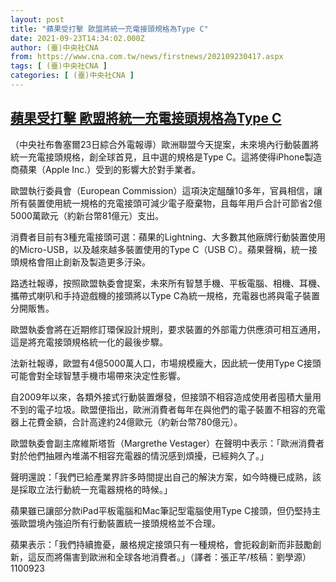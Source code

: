 ```yaml
---
layout: post
title: "蘋果受打擊 歐盟將統一充電接頭規格為Type C"
date: 2021-09-23T14:34:02.000Z
author: (臺)中央社CNA
from: https://www.cna.com.tw/news/firstnews/202109230417.aspx
tags: [ (臺)中央社CNA ]
categories: [ (臺)中央社CNA ]
---
```

<!--1632407642000-->
[蘋果受打擊 歐盟將統一充電接頭規格為Type C](https://www.cna.com.tw/news/firstnews/202109230417.aspx)
------

<div>
<div></div><div class="paragraph"><p>（中央社布魯塞爾23日綜合外電報導）歐洲聯盟今天提案，未來境內行動裝置將統一充電接頭規格，創全球首見，且中選的規格是Type C。這將使得iPhone製造商蘋果（Apple Inc.）受到的影響大於對手業者。</p><p>歐盟執行委員會（European Commission）這項決定醞釀10多年，官員相信，讓所有裝置使用統一規格的充電接頭可減少電子廢棄物，且每年用戶合計可節省2億5000萬歐元（約新台幣81億元）支出。</p><p>消費者目前有3種充電接頭可選：蘋果的Lightning、大多數其他廠牌行動裝置使用的Micro-USB，以及越來越多裝置使用的Type C（USB C）。蘋果聲稱，統一接頭規格會阻止創新及製造更多汙染。</p><p>路透社報導，按照歐盟執委會提案，未來所有智慧手機、平板電腦、相機、耳機、攜帶式喇叭和手持遊戲機的接頭將以Type C為統一規格，充電器也將與電子裝置分開販售。</p><p>歐盟執委會將在近期修訂環保設計規則，要求裝置的外部電力供應須可相互通用，這是將充電接頭規格統一化的最後步驟。</p><p>法新社報導，歐盟有4億5000萬人口，市場規模龐大，因此統一使用Type C接頭可能會對全球智慧手機市場帶來決定性影響。</p><p>自2009年以來，各類外接式行動裝置爆發，但接頭不相容造成使用者囤積大量用不到的電子垃圾。歐盟便指出，歐洲消費者每年在與他們的電子裝置不相容的充電器上花費金額，合計高達約24億歐元（約新台幣780億元）。</p><p>歐盟執委會副主席維斯塔哲（Margrethe Vestager）在聲明中表示：「歐洲消費者對於他們抽屜內堆滿不相容充電器的情況感到煩擾，已經夠久了。」</p><p>聲明還說：「我們已給產業界許多時間提出自己的解決方案，如今時機已成熟，該是採取立法行動統一充電器規格的時候。」</p><p>蘋果雖已讓部分款iPad平板電腦和Mac筆記型電腦使用Type C接頭，但仍堅持主張歐盟境內強迫所有行動裝置統一接頭規格並不合理。</p><p>蘋果表示：「我們持續擔憂，嚴格規定接頭只有一種規格，會扼殺創新而非鼓勵創新，這反而將傷害到歐洲和全球各地消費者。」（譯者：張正芊/核稿：劉學源）1100923</p></div>
</div>

